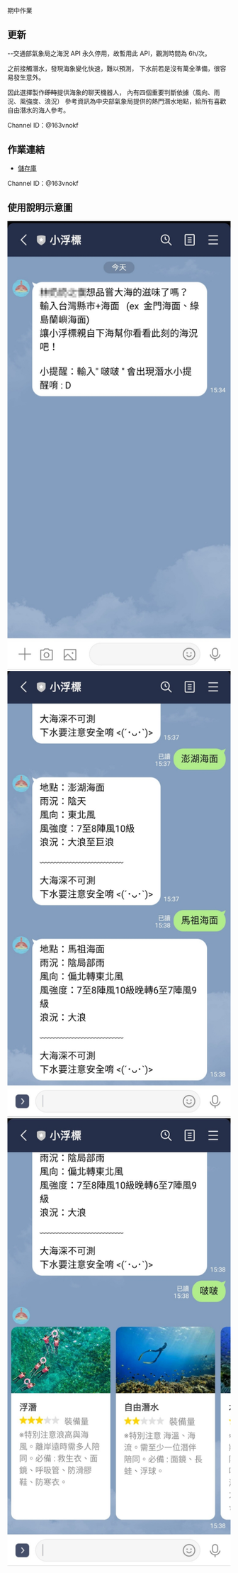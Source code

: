 期中作業

## 更新

--交通部氣象局之海況 API 永久停用，故暫用此 API，觀測時間為 6h/次。

之前接觸潛水，發現海象變化快速，難以預測， 下水前若是沒有萬全準備，很容易發生意外。

因此選擇製作~~即時~~提供海象的聊天機器人， 內有四個重要判斷依據（風向、雨況、風強度、浪況） 參考資訊為中央部氣象局提供的熱門潛水地點，給所有喜歡自由潛水的海人參考。

Channel ID：@163vnokf

## 作業連結

- [儲存庫](https://github.com/Errol03/line-text)

Channel ID：@163vnokf

## 使用說明示意圖

![1.](1607082939167.jpg)
![2.](295649.jpg)
![2.](295648.jpg)